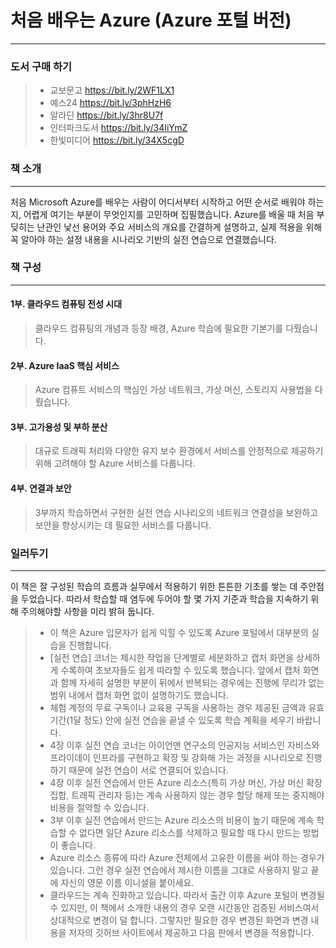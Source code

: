 # 처음 배우는 Azure (Azure 포털 버전)
-----------

### 도서 구매 하기
> + 교보문고 https://bit.ly/2WF1LX1
> + 예스24 https://bit.ly/3phHzH6
> + 알라딘 https://bit.ly/3hr8U7f
> + 인터파크도서 https://bit.ly/34IiYmZ
> + 한빛미디어 https://bit.ly/34X5cgD

### 책 소개
-----------
처음 Microsoft Azure를 배우는 사람이 어디서부터 시작하고 어떤 순서로 배워야 하는지, 어렵게 여기는 부분이 무엇인지를 고민하며 집필했습니다. Azure를 배울 때 처음 부딪히는 난관인 낯선 용어와 주요 서비스의 개요를 간결하게 설명하고, 실제 적용을 위해 꼭 알아야 하는 설정 내용을 시나리오 기반의 실전 연습으로 연결했습니다.

### 책 구성
-----------
#### 1부. 클라우드 컴퓨팅 전성 시대
> 클라우드 컴퓨팅의 개념과 등장 배경, Azure 학습에 필요한 기본기를 다뤘습니다.
#### 2부. Azure IaaS 핵심 서비스
> Azure 컴퓨트 서비스의 핵심인 가상 네트워크, 가상 머신, 스토리지 사용법을 다뤘습니다.
#### 3부. 고가용성 및 부하 분산
> 대규로 트래픽 처리와 다양한 유지 보수 환경에서 서비스를 안정적으로 제공하기 위해 고려해야 할 Azure 서비스를 다룹니다.
#### 4부. 연결과 보안
> 3부까지 학습하면서 구현한 실전 연습 시나리오의 네트워크 연결성을 보완하고 보안을 향상시키는 데 필요한 서비스를 다룹니다.

### 일러두기
-----------
이 책은 잘 구성된 학습의 흐름과 실무에서 적용하기 위한 튼튼한 기초를 쌓는 데 주안점을 두었습니다. 따라서 학습할 때 염두에 두어야 할 몇 가지 기준과 학습을 지속하기 위해 주의해야할 사항을 미리 밝혀 둡니다.
> + 이 책은 Azure 입문자가 쉽게 익힐 수 있도록 Azure 포털에서 대부분의 실습을 진행합니다.
> + [실전 연습] 코너는 제시한 작업을 단계별로 세분화하고 캡처 화면을 상세하게 수록하여 초보자들도 쉽게 따라할 수 있도록 했습니다. 앞에서 캡처 화면과 함께 자세히 설명한 부분이 뒤에서 반복되는 경우에는 진행에 무리가 없는 범위 내에서 캡처 화면 없이 설명하기도 했습니다.
> + 체험 계정의 무료 구독이나 교육용 구독을 사용하는 경우 제공된 금액과 유효 기간(1달 정도) 안에 실전 연습을 끝낼 수 있도록 학습 계획을 세우기 바랍니다.
> + 4장 이후 실전 연습 코너는 아이언맨 연구소의 인공지능 서비스인 자비스와 프라이데이 인프라를 구현하고 확장 및 강화해 가는 과정을 시나리오로 진행하기 때문에 실전 연습이 서로 연결되어 있습니다.
> + 4장 이후 실전 연습에서 만든 Azure 리소스(특히 가상 머신, 가상 머신 확장 집합, 트래픽 관리자 등)는 계속 사용하지 않는 경우 할당 해제 또는 중지해야 비용을 절약할 수 있습니다.
> + 3부 이후 실전 연습에서 만드는 Azure 리소스의 비용이 높기 때문에 계속 학습할 수 없다면 일단 Azure 리소스를 삭제하고 필요할 때 다시 만드는 방법이 좋습니다.
> + Azure 리소스 종류에 따라 Azure 전체에서 고유한 이름을 써야 하는 경우가 있습니다. 그런 경우 실전 연습에서 제시한 이름을 그대로 사용하지 말고 끝에 자신의 영문 이름 이니셜을 붙이세요.
> + 클라우드는 계속 진화하고 있습니다. 따라서 출간 이후 Azure 포털이 변경될 수 있지만, 이 책에서 소개한 내용의 경우 오랜 시간동안 검증된 서비스여서 상대적으로 변경이 덜 합니다. 그렇지만 필요한 경우 변경된 화면과 변경 내용을 저자의 깃허브 사이트에서 제공하고 다음 판에서 변경을 적용합니다.
